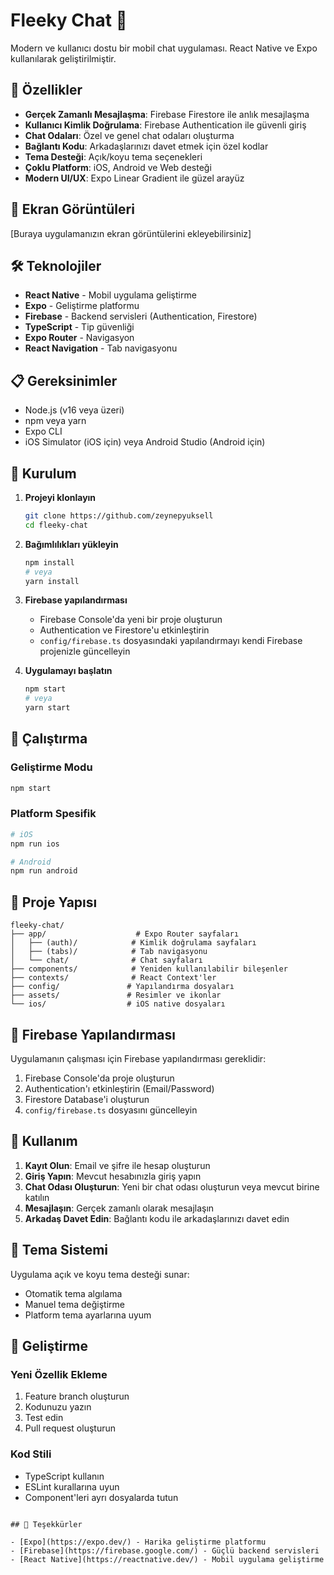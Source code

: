 # Fleeky Chat 📱

Modern ve kullanıcı dostu bir mobil chat uygulaması. React Native ve Expo kullanılarak geliştirilmiştir.

## 🚀 Özellikler

- **Gerçek Zamanlı Mesajlaşma**: Firebase Firestore ile anlık mesajlaşma
- **Kullanıcı Kimlik Doğrulama**: Firebase Authentication ile güvenli giriş
- **Chat Odaları**: Özel ve genel chat odaları oluşturma
- **Bağlantı Kodu**: Arkadaşlarınızı davet etmek için özel kodlar
- **Tema Desteği**: Açık/koyu tema seçenekleri
- **Çoklu Platform**: iOS, Android ve Web desteği
- **Modern UI/UX**: Expo Linear Gradient ile güzel arayüz

## 📱 Ekran Görüntüleri

[Buraya uygulamanızın ekran görüntülerini ekleyebilirsiniz]

## 🛠️ Teknolojiler

- **React Native** - Mobil uygulama geliştirme
- **Expo** - Geliştirme platformu
- **Firebase** - Backend servisleri (Authentication, Firestore)
- **TypeScript** - Tip güvenliği
- **Expo Router** - Navigasyon
- **React Navigation** - Tab navigasyonu

## 📋 Gereksinimler

- Node.js (v16 veya üzeri)
- npm veya yarn
- Expo CLI
- iOS Simulator (iOS için) veya Android Studio (Android için)

## 🔧 Kurulum

1. **Projeyi klonlayın**
   ```bash
   git clone https://github.com/zeynepyuksell
   cd fleeky-chat
   ```

2. **Bağımlılıkları yükleyin**
   ```bash
   npm install
   # veya
   yarn install
   ```

3. **Firebase yapılandırması**
   - Firebase Console'da yeni bir proje oluşturun
   - Authentication ve Firestore'u etkinleştirin
   - `config/firebase.ts` dosyasındaki yapılandırmayı kendi Firebase projenizle güncelleyin

4. **Uygulamayı başlatın**
   ```bash
   npm start
   # veya
   yarn start
   ```

## 🚀 Çalıştırma

### Geliştirme Modu
```bash
npm start
```

### Platform Spesifik
```bash
# iOS
npm run ios

# Android
npm run android
```

## 📁 Proje Yapısı

```
fleeky-chat/
├── app/                    # Expo Router sayfaları
│   ├── (auth)/            # Kimlik doğrulama sayfaları
│   ├── (tabs)/            # Tab navigasyonu
│   └── chat/              # Chat sayfaları
├── components/            # Yeniden kullanılabilir bileşenler
├── contexts/              # React Context'ler
├── config/               # Yapılandırma dosyaları
├── assets/               # Resimler ve ikonlar
└── ios/                  # iOS native dosyaları
```

## 🔐 Firebase Yapılandırması

Uygulamanın çalışması için Firebase yapılandırması gereklidir:

1. Firebase Console'da proje oluşturun
2. Authentication'ı etkinleştirin (Email/Password)
3. Firestore Database'i oluşturun
4. `config/firebase.ts` dosyasını güncelleyin

## 📱 Kullanım

1. **Kayıt Olun**: Email ve şifre ile hesap oluşturun
2. **Giriş Yapın**: Mevcut hesabınızla giriş yapın
3. **Chat Odası Oluşturun**: Yeni bir chat odası oluşturun veya mevcut birine katılın
4. **Mesajlaşın**: Gerçek zamanlı olarak mesajlaşın
5. **Arkadaş Davet Edin**: Bağlantı kodu ile arkadaşlarınızı davet edin

## 🎨 Tema Sistemi

Uygulama açık ve koyu tema desteği sunar:
- Otomatik tema algılama
- Manuel tema değiştirme
- Platform tema ayarlarına uyum

## 🔧 Geliştirme

### Yeni Özellik Ekleme
1. Feature branch oluşturun
2. Kodunuzu yazın
3. Test edin
4. Pull request oluşturun

### Kod Stili
- TypeScript kullanın
- ESLint kurallarına uyun
- Component'leri ayrı dosyalarda tutun
```

## 🙏 Teşekkürler

- [Expo](https://expo.dev/) - Harika geliştirme platformu
- [Firebase](https://firebase.google.com/) - Güçlü backend servisleri
- [React Native](https://reactnative.dev/) - Mobil uygulama geliştirme



